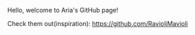 Hello, welcome to Aria's GitHub page!

Check them out(inspiration): https://github.com/RavioliMavioli

<!---
AriaCrestia/AriaCrestia is a ✨ special ✨ repository because its `README.md` (this file) appears on your GitHub profile.
You can click the Preview link to take a look at your changes.
--->

